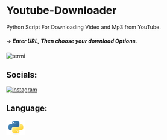 # Youtube-Downloader
Python Script For Downloading Video and Mp3 from YouTube.
<h5>-> Enter URL, Then choose your download Options.</h5>


![termi](https://user-images.githubusercontent.com/104280578/164954995-fb2ba9b3-203b-4676-bb3f-aadd994064a9.png)





<h2>Socials:</h2>
 <a href="https://www.instagram.com/thrudespair/" target="_blank">
   <img class="img" style="height: 40px; width:50px;" src="https://raw.githubusercontent.com/rahuldkjain/github-profile-readme-generator/master/src/images/icons/Social/instagram.svg" alt="instagram"> </img>
  </a>
  
<h2>Language:</h2>
   <a href="https://www.python.org/" target="_blank">
    <img style="height: 40px; width:50px;" src="https://raw.githubusercontent.com/devicons/devicon/master/icons/python/python-original.svg" alt="Python"> </img>
   </a>
